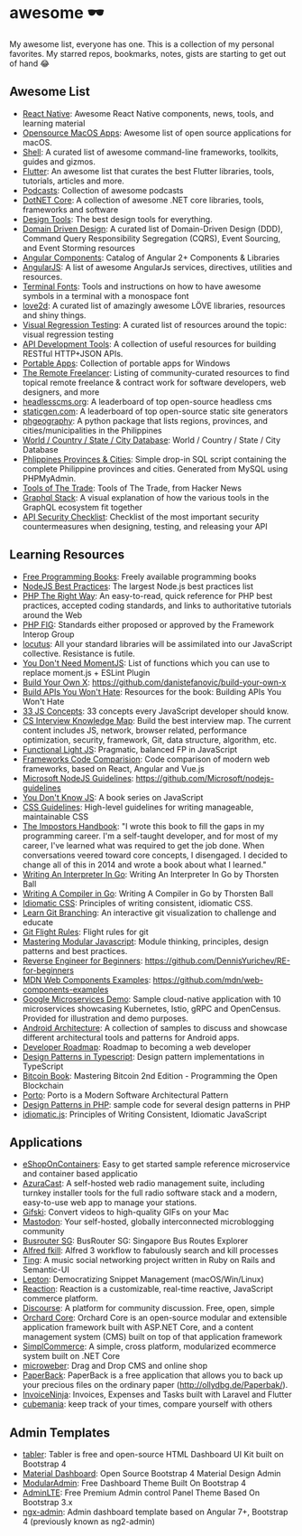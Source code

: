 # awesome 🕶
My awesome list, everyone has one. This is a collection of my personal favorites. My starred repos, bookmarks, notes, gists are starting to get out of hand 😂

## Awesome List
- [React Native](https://github.com/jondot/awesome-react-native): Awesome React Native components, news, tools, and learning material
- [Opensource MacOS Apps](https://github.com/serhii-londar/open-source-mac-os-apps): Awesome list of open source applications for macOS.
- [Shell](https://github.com/alebcay/awesome-shell): A curated list of awesome command-line frameworks, toolkits, guides and gizmos.
- [Flutter](https://github.com/Solido/awesome-flutter): An awesome list that curates the best Flutter libraries, tools, tutorials, articles and more.
- [Podcasts](https://github.com/rShetty/awesome-podcasts): Collection of awesome podcasts 
- [DotNET Core](https://github.com/thangchung/awesome-dotnet-core): A collection of awesome .NET core libraries, tools, frameworks and software
- [Design Tools](https://github.com/LisaDziuba/Awesome-Design-Tools): The best design tools for everything.
- [Domain Driven Design](https://github.com/heynickc/awesome-ddd): A curated list of Domain-Driven Design (DDD), Command Query Responsibility Segregation (CQRS), Event Sourcing, and Event Storming resources
- [Angular Components](https://github.com/brillout/awesome-angular-components): Catalog of Angular 2+ Components & Libraries
- [AngularJS](https://github.com/gianarb/awesome-angularjs): A list of awesome AngularJs services, directives, utilities and resources.
- [Terminal Fonts](https://github.com/gabrielelana/awesome-terminal-fonts): Tools and instructions on how to have awesome symbols in a terminal with a monospace font
- [love2d](https://github.com/love2d-community/awesome-love2d): A curated list of amazingly awesome LÖVE libraries, resources and shiny things.
- [Visual Regression Testing](https://github.com/mojoaxel/awesome-regression-testing): A curated list of resources around the topic: visual regression testing
- [API Development Tools](https://github.com/yosriady/api-development-tools): A collection of useful resources for building RESTful HTTP+JSON APIs.
- [Portable Apps](https://github.com/portapps/portapps): Collection of portable apps for Windows
- [The Remote Freelancer](https://github.com/engineerapart/TheRemoteFreelancer): Listing of community-curated resources to find topical remote freelance & contract work for software developers, web designers, and more
- [headlesscms.org](https://headlesscms.org): A leaderboard of top open-source headless cms
- [staticgen.com](https://staticgen.com): A leaderboard of top open-source static site generators
- [phgeography](https://github.com/drfb/phgeograpy): A python package that lists regions, provinces, and cities/municipalities in the Philippines
- [World / Country / State / City Database](https://github.com/baraskar/Worlds-Country-State-and-City-Mysql-Database): World / Country / State / City Database
- [Phlippines Provinces & Cities](https://github.com/ojtibi/philippine-provinces-and-cities-sql): Simple drop-in SQL script containing the complete Philippine provinces and cities. Generated from MySQL using PHPMyAdmin.
- [Tools of The Trade](https://github.com/cjbarber/ToolsOfTheTrade): Tools of The Trade, from Hacker News
- [Graphql Stack](https://github.com/steven-mercatante/graphql-stack): A visual explanation of how the various tools in the GraphQL ecosystem fit together
- [API Security Checklist](https://github.com/shieldfy/API-Security-Checklist): Checklist of the most important security countermeasures when designing, testing, and releasing your API

## Learning Resources
- [Free Programming Books](https://github.com/EbookFoundation/free-programming-books): Freely available programming books
- [NodeJS Best Practices](https://github.com/i0natan/nodebestpractices): The largest Node.js best practices list
- [PHP The Right Way](https://github.com/codeguy/php-the-right-way): An easy-to-read, quick reference for PHP best practices, accepted coding standards, and links to authoritative tutorials around the Web
- [PHP FIG](https://github.com/php-fig/fig-standards): Standards either proposed or approved by the Framework Interop Group
- [locutus](https://github.com/kvz/locutus): All your standard libraries will be assimilated into our JavaScript collective. Resistance is futile.
- [You Don't Need MomentJS](https://github.com/you-dont-need/You-Dont-Need-Momentjs): List of functions which you can use to replace moment.js + ESLint Plugin
- [Build Your Own X](https://github.com/danistefanovic/build-your-own-x): https://github.com/danistefanovic/build-your-own-x
- [Build APIs You Won't Hate](https://github.com/apisyouwonthate/build-apis-you-wont-hate): Resources for the book: Building APIs You Won't Hate
- [33 JS Concepts](https://github.com/leonardomso/33-js-concepts): 33 concepts every JavaScript developer should know. 
- [CS Interview Knowledge Map](https://github.com/InterviewMap/CS-Interview-Knowledge-Map): Build the best interview map. The current content includes JS, network, browser related, performance optimization, security, framework, Git, data structure, algorithm, etc.
- [Functional Light JS](https://github.com/getify/Functional-Light-JS): Pragmatic, balanced FP in JavaScript
- [Frameworks Code Comparision](https://github.com/feimosi/frameworks-code-comparison): Code comparison of modern web frameworks, based on React, Angular and Vue.js
- [Microsoft NodeJS Guidelines](https://github.com/Microsoft/nodejs-guidelines): https://github.com/Microsoft/nodejs-guidelines
- [You Don't Know JS](https://github.com/getify/You-Dont-Know-JS): A book series on JavaScript
- [CSS Guidelines](https://github.com/csswizardry/CSS-Guidelines): High-level guidelines for writing manageable, maintainable CSS
- [The Impostors Handbook](https://bigmachine.io/products/the-imposters-handbook/): "I wrote this book to fill the gaps in my programming career. I'm a self-taught developer, and for most of my career, I've learned what was required to get the job done. When conversations veered toward core concepts, I disengaged. I decided to change all of this in 2014 and wrote a book about what I learned."
- [Writing An Interpreter In Go](https://interpreterbook.com/): Writing An Interpreter In Go by Thorsten Ball
- [Writing A Compiler in Go](https://compilerbook.com/): Writing A Compiler in Go by Thorsten Ball
- [Idiomatic CSS](https://github.com/necolas/idiomatic-css): Principles of writing consistent, idiomatic CSS.
- [Learn Git Branching](https://github.com/pcottle/learnGitBranching): An interactive git visualization to challenge and educate
- [Git Flight Rules](https://github.com/k88hudson/git-flight-rules): Flight rules for git
- [Mastering Modular Javascript](https://github.com/mjavascript/mastering-modular-javascript): Module thinking, principles, design patterns and best practices.
- [Reverse Engineer for Beginners](https://github.com/DennisYurichev/RE-for-beginners): https://github.com/DennisYurichev/RE-for-beginners
- [MDN Web Components Examples](https://github.com/mdn/web-components-examples): https://github.com/mdn/web-components-examples
- [Google Microservices Demo](https://github.com/GoogleCloudPlatform/microservices-demo): Sample cloud-native application with 10 microservices showcasing Kubernetes, Istio, gRPC and OpenCensus. Provided for illustration and demo purposes.
- [Android Architecture](https://github.com/googlesamples/android-architecture): A collection of samples to discuss and showcase different architectural tools and patterns for Android apps.
- [Developer Roadmap](https://github.com/kamranahmedse/developer-roadmap): Roadmap to becoming a web developer
- [Design Patterns in Typescript](https://github.com/torokmark/design_patterns_in_typescript): Design pattern implementations in TypeScript
- [Bitcoin Book](https://github.com/bitcoinbook/bitcoinbook): Mastering Bitcoin 2nd Edition - Programming the Open Blockchain
- [Porto](https://github.com/Mahmoudz/Porto): Porto is a Modern Software Architectural Pattern
- [Design Patterns in PHP](https://github.com/domnikl/DesignPatternsPHP): sample code for several design patterns in PHP
- [idiomatic.js](https://github.com/rwaldron/idiomatic.js): Principles of Writing Consistent, Idiomatic JavaScript

## Applications
- [eShopOnContainers](https://github.com/dotnet-architecture/eShopOnContainers): Easy to get started sample reference microservice and container based applicatio
- [AzuraCast](https://github.com/AzuraCast/AzuraCast): A self-hosted web radio management suite, including turnkey installer tools for the full radio software stack and a modern, easy-to-use web app to manage your stations.
- [Gifski](https://github.com/sindresorhus/gifski-app): Convert videos to high-quality GIFs on your Mac
- [Mastodon](https://github.com/tootsuite/mastodon): Your self-hosted, globally interconnected microblogging community
- [Busrouter SG](https://github.com/cheeaun/busrouter-sg): BusRouter SG: Singapore Bus Routes Explorer 
- [Alfred fkill](https://github.com/SamVerschueren/alfred-fkill): Alfred 3 workflow to fabulously search and kill processes
- [Ting](https://github.com/Aufree/ting): A music social networking project written in Ruby on Rails and Semantic-UI
- [Lepton](https://github.com/hackjutsu/Lepton): Democratizing Snippet Management (macOS/Win/Linux)
- [Reaction](https://github.com/reactioncommerce/reaction): Reaction is a customizable, real-time reactive, JavaScript commerce platform.
- [Discourse](https://github.com/discourse/discourse): A platform for community discussion. Free, open, simple
- [Orchard Core](https://github.com/OrchardCMS/OrchardCore): Orchard Core is an open-source modular and extensible application framework built with ASP.NET Core, and a content management system (CMS) built on top of that application framework
- [SimplCommerce](https://github.com/simplcommerce/SimplCommerce): A simple, cross platform, modularized ecommerce system built on .NET Core
- [microweber](https://github.com/microweber/microweber): Drag and Drop CMS and online shop
- [PaperBack](https://github.com/art-drobanov/PaperBack): PaperBack is a free application that allows you to back up your precious files on the ordinary paper (http://ollydbg.de/Paperbak/).
- [InvoiceNinja](https://github.com/invoiceninja/invoiceninja): Invoices, Expenses and Tasks built with Laravel and Flutter
- [cubemania](https://github.com/timhabermaas/cubemania): keep track of your times, compare yourself with others

## Admin Templates
- [tabler](https://github.com/tabler/tabler): Tabler is free and open-source HTML Dashboard UI Kit built on Bootstrap 4
- [Material Dashboard](https://github.com/creativetimofficial/material-dashboard): Open Source Bootstrap 4 Material Design Admin
- [ModularAdmin](https://github.com/modularcode/modular-admin-html): Free Dashboard Theme Built On Bootstrap 4
- [AdminLTE](https://github.com/almasaeed2010/AdminLTE): Free Premium Admin control Panel Theme Based On Bootstrap 3.x
- [ngx-admin](https://github.com/letslearnangular/ngx-admin): Admin dashboard template based on Angular 7+, Bootstrap 4 (previously known as ng2-admin)
